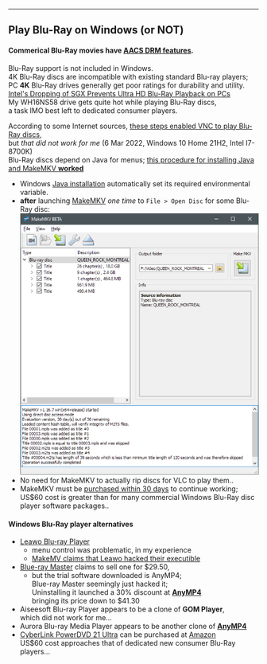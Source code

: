 
---
Play Blu-Ray on Windows (or NOT)
---

#### Commerical Blu-Ray movies have [AACS DRM features](https://en.wikipedia.org/wiki/Blu-ray#Advanced_Access_Content_System).  
Blu-Ray support is not included in Windows.  
4K Blu-Ray discs are incompatible with existing standard Blu-ray players;  
PC **4K** Blu-Ray drives generally get poor ratings for durability and utility.  
[Intel's Dropping of SGX Prevents Ultra HD Blu-Ray Playback on PCs](https://tech.slashdot.org/story/22/01/14/1650202/intels-dropping-of-sgx-prevents-ultra-hd-blu-ray-playback-on-pcs)  
My WH16NS58 drive gets quite hot while playing Blu-Ray discs,  
 a task IMO best left to dedicated consumer players.  

According to some Internet sources, [these steps enabled VNC to play Blu-Ray discs](https://www.minitool.com/news/accs-decoding.html),  
but *that did not work for me* (6 Mar 2022, Windows 10 Home 21H2, Intel I7-8700K)  
Blu-Ray discs depend on Java for menus;  [this procedure for installing Java and MakeMKV **worked**](https://stolafcarleton.teamdynamix.com/TDClient/1893/StOlaf/KB/ArticleDet?ID=128854)  
* Windows [Java installation](https://www.java.com/en/download/) automatically set its required environmental variable.  
* **after** launching [MakeMKV](https://www.makemkv.com/download/) *one time* to `File > Open Disc` for some Blu-Ray disc:  
![MakeMKV window](MakeMKV.png)  
* No need for MakeMKV to actually rip discs for VLC to play them..   
* MakeMKV must be [purchased within 30 days](https://www.makemkv.com/buy/) to continue working;  
  US$60 cost is greater than for many commercial Windows Blu-Ray disc player software packages..  

#### Windows Blu-Ray player alternatives
* [Leawo Blu-ray Player](https://www.leawo.com/blu-ray-player/user-guide.html)  
  - menu control was problematic, in my experience
  - [MakeMV claims that Leawo hacked their executible](https://forum.makemkv.com/forum/viewtopic.php?f=5&p=5790#p5790)  
* [Blue-ray Master](https://www.bluraycopys.com) claims to sell one for $29.50,  
  - but the trial software downloaded is AnyMP4;  
    Blue-ray Master seemingly just hacked it;  
    Uninstalling it launched a 30% discount at [**AnyMP4**](https://www.anymp4.com/blu-ray-player)  
    bringing its price down to $41.30  
* Aiseesoft Blu-ray Player appears to be a clone of **GOM Player**,  
  which did not work for me...  
* Aurora Blu-ray Media Player appears to be another clone of [**AnyMP4**](https://www.anymp4.com/blu-ray-player)
* [CyberLink PowerDVD 21 Ultra](https://www.cyberlink.com/store/powerdvd-ultra/buy_en_US.html) can be purchased at [Amazon](https://www.amazon.com/dp/B095J3GJMM)  
  US$60 cost approaches that of dedicated new consumer Blu-Ray players...  

    
